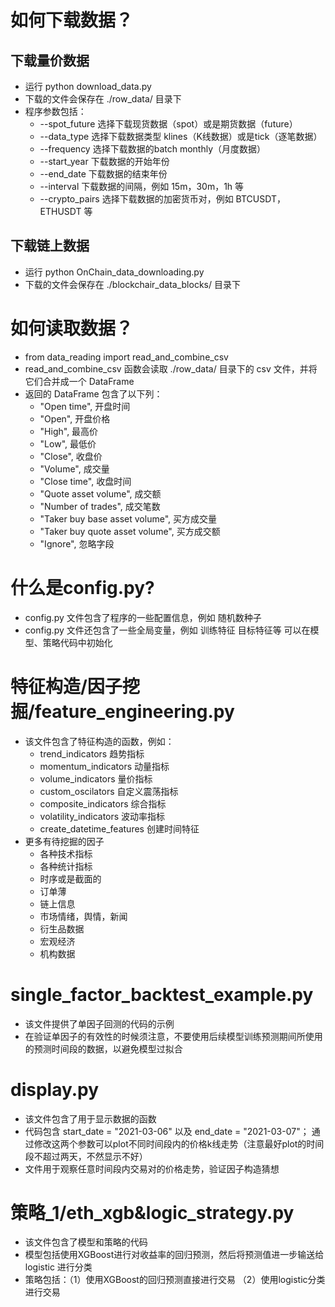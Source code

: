 # 如何下载数据？

## 下载量价数据
- 运行 python download_data.py
- 下载的文件会保存在 ./row_data/ 目录下
- 程序参数包括：
    - --spot_future 选择下载现货数据（spot）或是期货数据（future）
    - --data_type 选择下载数据类型 klines（K线数据）或是tick（逐笔数据）
    - --frequency 选择下载数据的batch monthly（月度数据）
    - --start_year 下载数据的开始年份
    - --end_date 下载数据的结束年份
    - --interval 下载数据的间隔，例如 15m，30m，1h 等
    - --crypto_pairs 选择下载数据的加密货币对，例如 BTCUSDT，ETHUSDT 等

## 下载链上数据
- 运行 python OnChain_data_downloading.py
- 下载的文件会保存在 ./blockchair_data_blocks/ 目录下

# 如何读取数据？

- from data_reading import read_and_combine_csv
- read_and_combine_csv 函数会读取 ./row_data/ 目录下的 csv 文件，并将它们合并成一个 DataFrame
- 返回的 DataFrame 包含了以下列：
    - "Open time", 开盘时间
    - "Open", 开盘价格
    - "High", 最高价
    - "Low", 最低价
    - "Close", 收盘价
    - "Volume", 成交量
    - "Close time", 收盘时间
    - "Quote asset volume",  成交额
    - "Number of trades", 成交笔数
    - "Taker buy base asset volume", 买方成交量
    - "Taker buy quote asset volume", 买方成交额
    - "Ignore", 忽略字段

# 什么是config.py?

- config.py 文件包含了程序的一些配置信息，例如 随机数种子
- config.py 文件还包含了一些全局变量，例如 训练特征 目标特征等 可以在模型、策略代码中初始化

# 特征构造/因子挖掘/feature_engineering.py

- 该文件包含了特征构造的函数，例如：
    - trend_indicators 趋势指标
    - momentum_indicators 动量指标
    - volume_indicators 量价指标
    - custom_oscilators 自定义震荡指标
    - composite_indicators 综合指标
    - volatility_indicators 波动率指标
    - create_datetime_features 创建时间特征
- 更多有待挖掘的因子
    - 各种技术指标
    - 各种统计指标
    - 时序或是截面的
    - 订单薄
    - 链上信息
    - 市场情绪，舆情，新闻
    - 衍生品数据
    - 宏观经济
    - 机构数据

# single_factor_backtest_example.py

- 该文件提供了单因子回测的代码的示例
- 在验证单因子的有效性的时候须注意，不要使用后续模型训练预测期间所使用的预测时间段的数据，以避免模型过拟合

# display.py

- 该文件包含了用于显示数据的函数
- 代码包含    start_date = "2021-03-06" 以及 end_date = "2021-03-07"； 通过修改这两个参数可以plot不同时间段内的价格k线走势（注意最好plot的时间段不超过两天，不然显示不好）
- 文件用于观察任意时间段内交易对的价格走势，验证因子构造猜想

# 策略_1/eth_xgb&logic_strategy.py

- 该文件包含了模型和策略的代码
- 模型包括使用XGBoost进行对收益率的回归预测，然后将预测值进一步输送给logistic 进行分类
- 策略包括：（1）使用XGBoost的回归预测直接进行交易 （2）使用logistic分类进行交易


